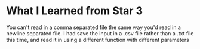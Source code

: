 # What I Learned from Star 3
You can't read in a comma separated file the same way you'd read in a newline
separated file. I had save the input in a .csv file rather than a .txt file
this time, and read it in using a different function with different parameters
